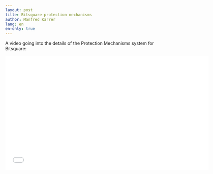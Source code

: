 ```yaml
---
layout: post
title: Bitsquare protection mechanisms
author: Manfred Karrer
lang: en
en-only: true
---
```

A video going into the details of the Protection Mechanisms system for Bitsquare:

<iframe src="//player.vimeo.com/video/110391150" width="640" height="360" frameborder="0" allowfullscreen="allowfullscreen" loading="lazy"></iframe>

